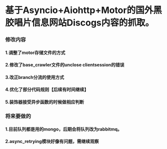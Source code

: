 # 基于Asyncio+Aiohttp+Motor的国外黑胶唱片信息网站Discogs内容的抓取。

### 修改内容
#### 1.调整了motor存储文件的方式
#### 2.修改了base_crawler文件的unclose clientsession的错误
#### 3.改正branch分流的使用方式
#### 4.优化了部分代码规则【后续有时间继续】
#### 5.装饰器接受异步函数的时候做相应判断

### 将来要做的
#### 1.目前队列都是用的mongo，后期会将队列改为rabbitmq。
#### 2.async_retrying模块好像有问题，需继续观察
